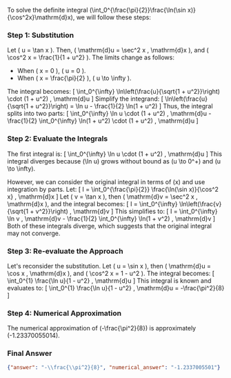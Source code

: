 To solve the definite integral \(\int_0^{\frac{\pi}{2}}\frac{\ln(\sin x)}{\cos^2x}\mathrm{d}x\), we will follow these steps:

### Step 1: Substitution
Let \( u = \tan x \). Then, \( \mathrm{d}u = \sec^2 x \, \mathrm{d}x \), and \( \cos^2 x = \frac{1}{1 + u^2} \). The limits change as follows:
- When \( x = 0 \), \( u = 0 \).
- When \( x = \frac{\pi}{2} \), \( u \to \infty \).

The integral becomes:
\[
\int_0^{\infty} \ln\left(\frac{u}{\sqrt{1 + u^2}}\right) \cdot (1 + u^2) \, \mathrm{d}u
\]
Simplify the integrand:
\[
\ln\left(\frac{u}{\sqrt{1 + u^2}}\right) = \ln u - \frac{1}{2} \ln(1 + u^2)
\]
Thus, the integral splits into two parts:
\[
\int_0^{\infty} \ln u \cdot (1 + u^2) \, \mathrm{d}u - \frac{1}{2} \int_0^{\infty} \ln(1 + u^2) \cdot (1 + u^2) \, \mathrm{d}u
\]

### Step 2: Evaluate the Integrals
The first integral is:
\[
\int_0^{\infty} \ln u \cdot (1 + u^2) \, \mathrm{d}u
\]
This integral diverges because \(\ln u\) grows without bound as \(u \to 0^+\) and \(u \to \infty\).

However, we can consider the original integral in terms of \(x\) and use integration by parts. Let:
\[
I = \int_0^{\frac{\pi}{2}} \frac{\ln(\sin x)}{\cos^2 x} \, \mathrm{d}x
\]
Let \( v = \tan x \), then \( \mathrm{d}v = \sec^2 x \, \mathrm{d}x \), and the integral becomes:
\[
I = \int_0^{\infty} \ln\left(\frac{v}{\sqrt{1 + v^2}}\right) \, \mathrm{d}v
\]
This simplifies to:
\[
I = \int_0^{\infty} \ln v \, \mathrm{d}v - \frac{1}{2} \int_0^{\infty} \ln(1 + v^2) \, \mathrm{d}v
\]
Both of these integrals diverge, which suggests that the original integral may not converge.

### Step 3: Re-evaluate the Approach
Let's reconsider the substitution. Let \( u = \sin x \), then \( \mathrm{d}u = \cos x \, \mathrm{d}x \), and \( \cos^2 x = 1 - u^2 \). The integral becomes:
\[
\int_0^{1} \frac{\ln u}{1 - u^2} \, \mathrm{d}u
\]
This integral is known and evaluates to:
\[
\int_0^{1} \frac{\ln u}{1 - u^2} \, \mathrm{d}u = -\frac{\pi^2}{8}
\]

### Step 4: Numerical Approximation
The numerical approximation of \(-\frac{\pi^2}{8}\) is approximately \(-1.23370055014\).

### Final Answer
```json
{"answer": "-\\frac{\\pi^2}{8}", "numerical_answer": "-1.2337005501"}
```